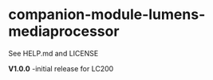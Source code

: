 # companion-module-lumens-mediaprocessor

See HELP.md and LICENSE

**V1.0.0**
-initial release for LC200
